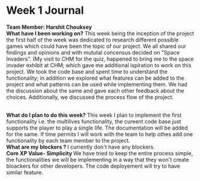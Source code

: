 # Week 1 Journal

<b>Team Member: Harshit Chouksey</b>
<br>
<b>What have I been working on?</b>
This week being the inception of the project the first half of the week was dedicated to research different possible games which could have been the topic of our project. 
We all shared our findings and opinions and with mututal concensus decided on "Space Invaders". (My visit to CHM for the quiz, happened to bring me to the space invader exhibit at CHM; which gave me additional ispiration to work on this project.
We took the code base and spent time to understand the functionality; in addition we explored what features can be added to the project and what patterns can be used while implementing them.
We had the discussion about the same and gave each other feedback about the choices. Additionally, we discussed the process flow of the project.

<br>
<b>What do I plan to do this week?</b>
This week I plan to implement the first functionality i.e. the multilives functionality, the cureent code base just supports the player to play a single life.
The documentation will be added for the same.
If time permits I will work with the team to help othes add one functionality by each team member to the project.

<br>
<b>What are my blockers ? </b>
I currently don't have any blockers.

<br>
<b>Core XP Value- Simplicity </b>
We have tried to keep the entire process simple, the functionalities we will be implementing in a way that they won't create bloackers for other developers.
The code deployement will try to have similar feature.


